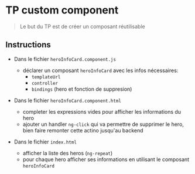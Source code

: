 # TP custom component
> Le but du TP est de créer un composant réutilisable

## Instructions

- Dans le fichier `heroInfoCard.component.js`
  - déclarer un composant `heroInfoCard` avec les infos nécessaires:
    - `templateUrl`
    - `controller`
    - `bindings` (hero et fonction de suppresion)

- Dans le fichier `heroInfoCard.component.html`
  - completer les expressions vides pour afficher les informations du hero
  - ajouter un handler `ng-click` qui va permettre de supprimer le hero, bien faire remonter cette actino jusqu'au backend
  
- Dans le fichier `index.html`
  - afficher la liste des heros (`ng-repeat`)
  - pour chaque hero afficher ses informations en utilisant le composant `heroInfoCard`
	
